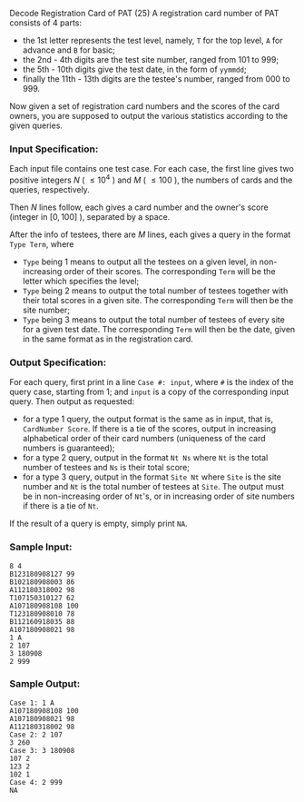 Decode Registration Card of PAT (25)
A registration card number of PAT consists of 4 parts:

  * the 1st letter represents the test level, namely, `T` for the top level, `A` for advance and `B` for basic;
  * the 2nd - 4th digits are the test site number, ranged from 101 to 999;
  * the 5th - 10th digits give the test date, in the form of `yymmdd`;
  * finally the 11th - 13th digits are the testee's number, ranged from 000 to 999.

Now given a set of registration card numbers and the scores of the card
owners, you are supposed to output the various statistics according to the
given queries.

### Input Specification:

Each input file contains one test case. For each case, the first line gives
two positive integers $N$ ( $\le 10^4$ ) and $M$ ( $\le 100$ ), the numbers of
cards and the queries, respectively.

Then $N$ lines follow, each gives a card number and the owner's score (integer
in $[0, 100]$ ), separated by a space.

After the info of testees, there are $M$ lines, each gives a query in the
format `Type Term`, where

  * `Type` being 1 means to output all the testees on a given level, in non-increasing order of their scores. The corresponding `Term` will be the letter which specifies the level;
  * `Type` being 2 means to output the total number of testees together with their total scores in a given site. The corresponding `Term` will then be the site number;
  * `Type` being 3 means to output the total number of testees of every site for a given test date. The corresponding `Term` will then be the date, given in the same format as in the registration card.

### Output Specification:

For each query, first print in a line `Case #: input`, where `#` is the index
of the query case, starting from 1; and `input` is a copy of the corresponding
input query. Then output as requested:

  * for a type 1 query, the output format is the same as in input, that is, `CardNumber Score`. If there is a tie of the scores, output in increasing alphabetical order of their card numbers (uniqueness of the card numbers is guaranteed);
  * for a type 2 query, output in the format `Nt Ns` where `Nt` is the total number of testees and `Ns` is their total score;
  * for a type 3 query, output in the format `Site Nt` where `Site` is the site number and `Nt` is the total number of testees at `Site`. The output must be in non-increasing order of `Nt`'s, or in increasing order of site numbers if there is a tie of `Nt`.

If the result of a query is empty, simply print `NA`.

### Sample Input:

    
    
    8 4
    B123180908127 99
    B102180908003 86
    A112180318002 98
    T107150310127 62
    A107180908108 100
    T123180908010 78
    B112160918035 88
    A107180908021 98
    1 A
    2 107
    3 180908
    2 999
    

### Sample Output:

    
    
    Case 1: 1 A
    A107180908108 100
    A107180908021 98
    A112180318002 98
    Case 2: 2 107
    3 260
    Case 3: 3 180908
    107 2
    123 2
    102 1
    Case 4: 2 999
    NA
    


